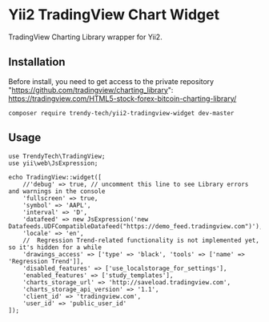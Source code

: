 <h1>Yii2 TradingView Chart Widget</h1>

TradingView Charting Library wrapper for Yii2.

Installation
-------------
Before install, you need to get access to the private repository "https://github.com/tradingview/charting_library":
https://tradingview.com/HTML5-stock-forex-bitcoin-charting-library/
~~~
composer require trendy-tech/yii2-tradingview-widget dev-master
~~~

Usage
-------------
~~~
use TrendyTech\TradingView;
use yii\web\JsExpression;

echo TradingView::widget([
    //'debug' => true, // uncomment this line to see Library errors and warnings in the console
    'fullscreen' => true,
    'symbol' => 'AAPL',
    'interval' => 'D',
    'datafeed' => new JsExpression('new Datafeeds.UDFCompatibleDatafeed("https://demo_feed.tradingview.com")'),
    'locale' => 'en',
    //	Regression Trend-related functionality is not implemented yet, so it's hidden for a while
    'drawings_access' => ['type' => 'black', 'tools' => ['name' => 'Regression Trend']],
    'disabled_features' => ['use_localstorage_for_settings'],
    'enabled_features' => ['study_templates'],
    'charts_storage_url' => 'http://saveload.tradingview.com',
    'charts_storage_api_version' => '1.1',
    'client_id' => 'tradingview.com',
    'user_id' => 'public_user_id'
]);
~~~
